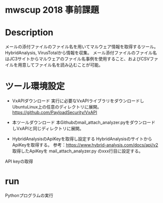 # mwscup 2018 事前課題

# Description
メールの添付ファイルのファイル名を用いてマルウェア情報を取得するツール。
HybridAnalysis, VirusTotalから情報を収集。
メール添付ファイルのファイル名はJC3サイトからマルウェアのファイル名事例を使用すること、およびCSVファイルを用意してファイル名を読み込むことが可能。

# ツール環境設定

* VxAPIダウンロード
実行に必要なVxAPIライブラリをダウンロードしUbuntuLinux上の任意のディレクトリに展開。
https://github.com/PayloadSecurity/VxAPI

* 本ツールダウンロード
本Githubのmail_attach_analyzer.pyをダウンロードしVxAPIと同じディレクトリに展開。

* HybridAnalysisのApiKeyを取得し設定する
HybridAnalysisのサイトからApiKeyを取得する。
参考：https://www.hybrid-analysis.com/docs/api/v2
取得したApiKeyを mail_attach_analyzer.py のxxx行目に設定する。

API keyの取得

# run
Pythonプログラムの実行
